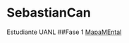 # SebastianCan
Estudiante UANL
##Fase 1
[MapaMEntal](https://github.com/SebastianCanizales/SebastianCan/blob/main/MapaMental_1_1842108.pdf)
